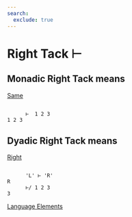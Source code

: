 ```yaml
---
search:
  exclude: true
---
```






<h1 class="heading"><span class="name">Right Tack</span> <span class="command">⊢</span></h1>


## Monadic Right Tack means


[Same](../primitive-functions/same.md)
```apl

      ⊢  1 2 3
1 2 3
```

## Dyadic Right Tack means


[Right](../primitive-functions/right.md)
```apl

      'L' ⊢ 'R'
R
      ⊢/ 1 2 3
3

```


[Language Elements](./language-elements.md)



